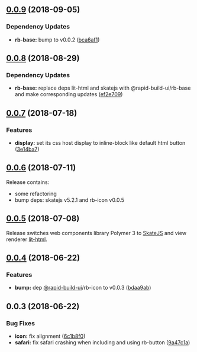 ## [0.0.9](https://github.com/rapid-build-ui/rb-button/compare/v0.0.8...v0.0.9) (2018-09-05)


### Dependency Updates

* **rb-base:** bump to v0.0.2 ([bca6af1](https://github.com/rapid-build-ui/rb-button/commit/bca6af1))



## [0.0.8](https://github.com/rapid-build-ui/rb-button/compare/v0.0.7...v0.0.8) (2018-08-29)


### Dependency Updates

* **rb-base:** replace deps lit-html and skatejs with @rapid-build-ui/rb-base and make corresponding updates ([ef2e709](https://github.com/rapid-build-ui/rb-button/commit/ef2e709))



## [0.0.7](https://github.com/rapid-build-ui/rb-button/compare/v0.0.6...v0.0.7) (2018-07-18)


### Features

* **display:** set its css host display to inline-block like default html button ([3e14ba7](https://github.com/rapid-build-ui/rb-button/commit/3e14ba7))



## [0.0.6](https://github.com/rapid-build-ui/rb-button/compare/v0.0.5...v0.0.6) (2018-07-11)


Release contains:
* some refactoring
* bump deps: skatejs v5.2.1 and rb-icon v0.0.5



## [0.0.5](https://github.com/rapid-build-ui/rb-button/compare/v0.0.4...v0.0.5) (2018-07-08)


Release switches web components library Polymer 3 to [SkateJS](http://skatejs.netlify.com/) and view renderer [lit-html](https://polymer.github.io/lit-html/).



## [0.0.4](https://github.com/rapid-build-ui/rb-button/compare/v0.0.3...v0.0.4) (2018-06-22)


### Features

* **bump:** dep [@rapid-build-ui](https://github.com/rapid-build-ui)/rb-icon to v0.0.3 ([bdaa9ab](https://github.com/rapid-build-ui/rb-button/commit/bdaa9ab))



## 0.0.3 (2018-06-22)


### Bug Fixes

* **icon:** fix alignment ([6c1b8f0](https://github.com/rapid-build-ui/rb-button/commit/6c1b8f0))
* **safari:** fix safari crashing when including and using rb-button ([9a47c1a](https://github.com/rapid-build-ui/rb-button/commit/9a47c1a))


